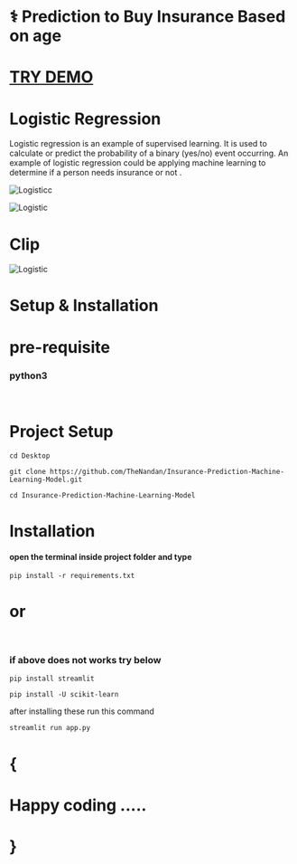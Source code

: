 # ⚕️ Prediction to Buy Insurance Based on age

# [ TRY DEMO ](https://thenandan-insurance-prediction-machine-learning-mode-app-giclvt.streamlit.app/)

# Logistic Regression

Logistic regression is an example of supervised learning. It is used to calculate or predict the probability of a binary (yes/no) event occurring. An example of logistic regression could be applying machine learning to determine if a person needs insurance or not .

![Logisticc](https://user-images.githubusercontent.com/105147460/206856710-b1271163-21ba-4434-b1c7-2195d2030d5e.png)


![Logistic](https://user-images.githubusercontent.com/105147460/206856662-83df7b56-fe05-44ed-998f-7ead75ecde62.png)


# Clip

![Logistic](https://user-images.githubusercontent.com/105147460/206855806-5fb5d05c-f51c-4907-95aa-01408fd4e49a.gif)

# Setup & Installation

# pre-requisite

### python3 <br>
<br>

# Project Setup

```
cd Desktop
```
```
git clone https://github.com/TheNandan/Insurance-Prediction-Machine-Learning-Model.git
```
```
cd Insurance-Prediction-Machine-Learning-Model
```

# Installation

#### open the terminal inside project folder and type

```
pip install -r requirements.txt
```

# or <br>
<br>

### if above does not works try below
```
pip install streamlit
```
```
pip install -U scikit-learn
```
after installing these run this command 
```
streamlit run app.py
```



# {
# Happy coding .....
# }


